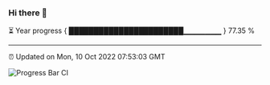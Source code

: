 ### Hi there 👋

⏳ Year progress { ███████████████████████▁▁▁▁▁▁▁ } 77.35 %

---

⏰ Updated on Mon, 10 Oct 2022 07:53:03 GMT

![Progress Bar CI](https://github.com/liununu/liununu/workflows/Progress%20Bar%20CI/badge.svg)
